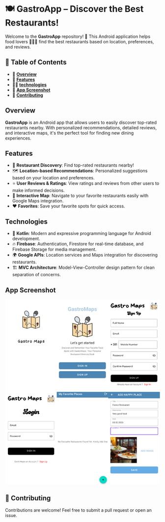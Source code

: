 # **🍽️ GastroApp – Discover the Best Restaurants!**  

Welcome to the **GastroApp** repository! 🎉 This Android application helps food lovers 🍕🍣🍔 find the best restaurants based on location, preferences, and reviews.  

## **📌 Table of Contents**  
- 📖 **[Overview](#overview)** 
- 🚀 **[Features](#features)** 
-  🧑‍💻 **[technologies](#technologies)**  
- 📸 **[App Screenshot](#app-screenshot)**  
- 🤝 **[Contributing](#contributing)**  

## **Overview**  
**GastroApp** is an Android app that allows users to easily discover top-rated restaurants nearby. With personalized recommendations, detailed reviews, and interactive maps, it's the perfect tool for finding new dining experiences.  

## **Features**  
- 🍔 **Restaurant Discovery**: Find top-rated restaurants nearby!  
- 🗺️ **Location-based Recommendations**: Personalized suggestions based on your location and preferences.  
- ⭐ **User Reviews & Ratings**: View ratings and reviews from other users to make informed decisions.  
- 📍 **Interactive Map**: Navigate to your favorite restaurants easily with Google Maps integration.  
- ❤️ **Favorites**: Save your favorite spots for quick access.  

##  **Technologies**  
- 📝 **Kotlin**: Modern and expressive programming language for Android development.  
- 🔥 **Firebase**: Authentication, Firestore for real-time database, and Firebase Storage for media management.  
- 🌍 **Google APIs**: Location services and Maps integration for discovering restaurants.  
- 🏗️ **MVC Architecture**: Model-View-Controller design pattern for clean separation of concerns.  

##  **App Screenshot**  
![App Screenshot](gastroMaps.png)  

## **🤝 Contributing**  
Contributions are welcome! Feel free to submit a pull request or open an issue.  

